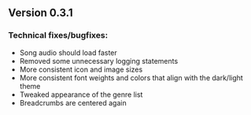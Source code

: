## Version 0.3.1

### Technical fixes/bugfixes:

- Song audio should load faster
- Removed some unnecessary logging statements
- More consistent icon and image sizes
- More consistent font weights and colors that align with the dark/light theme
- Tweaked appearance of the genre list
- Breadcrumbs are centered again
